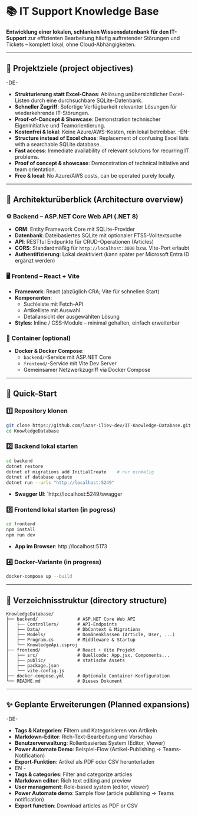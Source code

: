 # 📚 IT Support Knowledge Base

**Entwicklung einer lokalen, schlanken Wissensdatenbank für den IT-Support** zur effizienten Bearbeitung häufig auftretender Störungen und Tickets – komplett lokal, ohne Cloud-Abhängigkeiten.

---

## 🚀 Projektziele (project objectives)
-DE-
- **Strukturierung statt Excel-Chaos**: Ablösung unübersichtlicher Excel-Listen durch eine durchsuchbare SQLite-Datenbank.
- **Schneller Zugriff**: Sofortige Verfügbarkeit relevanter Lösungen für wiederkehrende IT-Störungen.
- **Proof-of-Concept & Showcase**: Demonstration technischer Eigeninitiative und Teamorientierung.
- **Kostenfrei & lokal**: Keine Azure/AWS-Kosten, rein lokal betreibbar.
-EN-
- **Structure instead of Excel chaos**: Replacement of confusing Excel lists with a searchable SQLite database.
- **Fast access**: Immediate availability of relevant solutions for recurring IT problems.
- **Proof of concept & showcase**: Demonstration of technical initiative and team orientation.
- **Free & local**: No Azure/AWS costs, can be operated purely locally.
---

## 🧱 Architekturüberblick (Architecture overview)

### ⚙️ Backend – ASP.NET Core Web API (.NET 8)
- **ORM**: Entity Framework Core mit SQLite-Provider
- **Datenbank**: Dateibasiertes SQLite mit optionaler FTS5-Volltextsuche
- **API**: RESTful Endpunkte für CRUD-Operationen (Articles)
- **CORS**: Standardmäßig für `http://localhost:3000` bzw. Vite-Port erlaubt
- **Authentifizierung**: Lokal deaktiviert (kann später per Microsoft Entra ID ergänzt werden)

### 🖥️ Frontend – React + Vite
- **Framework**: React (abzüglich CRA; Vite für schnellen Start)
- **Komponenten**:
  - Suchleiste mit Fetch-API
  - Artikelliste mit Auswahl
  - Detailansicht der ausgewählten Lösung
- **Styles**: Inline / CSS-Module – minimal gehalten, einfach erweiterbar

### 🐳 Container (optional)
- **Docker & Docker Compose**:
  - `backend/`-Service mit ASP.NET Core
  - `frontend/`-Service mit Vite Dev Server
  - Gemeinsamer Netzwerkzugriff via Docker Compose

---

## 🚀 Quick-Start

### 1️⃣ Repository klonen
```bash
git clone https://github.com/lazar-iliev-dev/IT-Knowledge-Database.git
cd KnowledgeDatabase
```

### 2️⃣ Backend lokal starten
```bash
cd backend
dotnet restore
dotnet ef migrations add InitialCreate    # nur einmalig
dotnet ef database update
dotnet run --urls "http://localhost:5249"
```

- **Swagger UI**: `http://localhost:5249/swagger

### 3️⃣ Frontend lokal starten (in pogress)
```bash
cd frontend
npm install
npm run dev
```

- **App im Browser**: http://localhost:5173

### 4️⃣ Docker-Variante (in progress)
```bash
docker-compose up --build
```

---

## 📂 Verzeichnisstruktur (directory structure)

```
KnowledgeDatabase/
├── backend/               # ASP.NET Core Web API
│   ├── Controllers/       # API-Endpoints
│   ├── Data/              # DbContext & Migrations
│   ├── Models/            # Domänenklassen (Article, User, ...)
│   ├── Program.cs         # Middleware & Startup
│   └── KnowledgeApi.csproj
├── frontend/              # React + Vite Projekt
│   ├── src/               # Quellcode: App.jsx, Components...
│   ├── public/            # statische Assets
│   ├── package.json
│   └── vite.config.js
├── docker-compose.yml     # Optionale Container-Konfiguration
└── README.md              # Dieses Dokument
```

---

## ✨ Geplante Erweiterungen (Planned expansions)

-DE-
- **Tags & Kategorien**: Filtern und Kategorisieren von Artikeln
- **Markdown-Editor**: Rich-Text-Bearbeitung und Vorschau
- **Benutzerverwaltung**: Rollenbasiertes System (Editor, Viewer)
- **Power Automate Demo**: Beispiel-Flow (Artikel-Publishing → Teams-Notification)
- **Export-Funktion**: Artikel als PDF oder CSV herunterladen
- EN -
- **Tags & categories**: Filter and categorize articles
- **Markdown editor**: Rich text editing and preview
- **User management**: Role-based system (editor, viewer)
- **Power Automate demo**: Sample flow (article publishing → Teams notification)
- **Export function**: Download articles as PDF or CSV